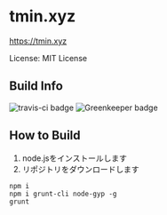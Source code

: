 # tmin.xyz

https://tmin.xyz

License: MIT License

## Build Info

![travis-ci badge](https://travis-ci.org/tamaina/tamaina.github.io.svg?branch=master)
![Greenkeeper badge](https://badges.greenkeeper.io/tamaina/tamaina.github.io.svg)

## How to Build

1. node.jsをインストールします
2. リポジトリをダウンロードします

```
npm i
npm i grunt-cli node-gyp -g
grunt
```
